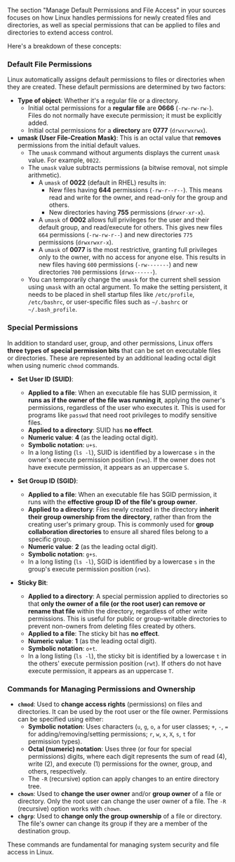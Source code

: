The section "Manage Default Permissions and File Access" in your sources focuses on how Linux handles permissions for newly created files and directories, as well as special permissions that can be applied to files and directories to extend access control.

Here's a breakdown of these concepts:

### Default File Permissions

Linux automatically assigns default permissions to files or directories when they are created. These default permissions are determined by two factors:
*   **Type of object**: Whether it's a regular file or a directory.
    *   Initial octal permissions for a **regular file** are **0666** (`-rw-rw-rw-`). Files do not normally have execute permission; it must be explicitly added.
    *   Initial octal permissions for a **directory** are **0777** (`drwxrwxrwx`).
*   **umask (User File-Creation Mask)**: This is an octal value that **removes** permissions from the initial default values.
    *   The `umask` command without arguments displays the current `umask` value. For example, `0022`.
    *   The `umask` value subtracts permissions (a bitwise removal, not simple arithmetic).
        *   A `umask` of **0022** (default in RHEL) results in:
            *   New files having **644** permissions (`-rw-r--r--`). This means read and write for the owner, and read-only for the group and others.
            *   New directories having **755** permissions (`drwxr-xr-x`).
        *   A `umask` of **0002** allows full privileges for the user and their default group, and read/execute for others. This gives new files `664` permissions (`-rw-rw-r--`) and new directories `775` permissions (`drwxrwxr-x`).
        *   A `umask` of **0077** is the most restrictive, granting full privileges only to the owner, with no access for anyone else. This results in new files having `600` permissions (`-rw-------`) and new directories `700` permissions (`drwx------`).
    *   You can temporarily change the `umask` for the current shell session using `umask` with an octal argument. To make the setting persistent, it needs to be placed in shell startup files like `/etc/profile`, `/etc/bashrc`, or user-specific files such as `~/.bashrc` or `~/.bash_profile`.

### Special Permissions

In addition to standard user, group, and other permissions, Linux offers **three types of special permission bits** that can be set on executable files or directories. These are represented by an additional leading octal digit when using numeric `chmod` commands.

*   **Set User ID (SUID)**:
    *   **Applied to a file**: When an executable file has SUID permission, it **runs as if the owner of the file was running it**, applying the owner's permissions, regardless of the user who executes it. This is used for programs like `passwd` that need root privileges to modify sensitive files.
    *   **Applied to a directory**: SUID has **no effect**.
    *   **Numeric value**: **4** (as the leading octal digit).
    *   **Symbolic notation**: `u+s`.
    *   In a long listing (`ls -l`), SUID is identified by a lowercase `s` in the owner's execute permission position (`rws`). If the owner does not have execute permission, it appears as an uppercase `S`.

*   **Set Group ID (SGID)**:
    *   **Applied to a file**: When an executable file has SGID permission, it runs with the **effective group ID of the file's group owner**.
    *   **Applied to a directory**: Files newly created in the directory **inherit their group ownership from the directory**, rather than from the creating user's primary group. This is commonly used for **group collaboration directories** to ensure all shared files belong to a specific group.
    *   **Numeric value**: **2** (as the leading octal digit).
    *   **Symbolic notation**: `g+s`.
    *   In a long listing (`ls -l`), SGID is identified by a lowercase `s` in the group's execute permission position (`rws`).

*   **Sticky Bit**:
    *   **Applied to a directory**: A special permission applied to directories so that **only the owner of a file (or the root user) can remove or rename that file** within the directory, regardless of other write permissions. This is useful for public or group-writable directories to prevent non-owners from deleting files created by others.
    *   **Applied to a file**: The sticky bit has **no effect**.
    *   **Numeric value**: **1** (as the leading octal digit).
    *   **Symbolic notation**: `o+t`.
    *   In a long listing (`ls -l`), the sticky bit is identified by a lowercase `t` in the others' execute permission position (`rwt`). If others do not have execute permission, it appears as an uppercase `T`.

### Commands for Managing Permissions and Ownership

*   **`chmod`**: Used to **change access rights** (permissions) on files and directories. It can be used by the root user or the file owner. Permissions can be specified using either:
    *   **Symbolic notation**: Uses characters (`u`, `g`, `o`, `a` for user classes; `+`, `-`, `=` for adding/removing/setting permissions; `r`, `w`, `x`, `X`, `s`, `t` for permission types).
    *   **Octal (numeric) notation**: Uses three (or four for special permissions) digits, where each digit represents the sum of read (4), write (2), and execute (1) permissions for the owner, group, and others, respectively.
    *   The `-R` (recursive) option can apply changes to an entire directory tree.
*   **`chown`**: Used to **change the user owner** and/or **group owner** of a file or directory. Only the root user can change the user owner of a file. The `-R` (recursive) option works with `chown`.
*   **`chgrp`**: Used to **change only the group ownership** of a file or directory. The file's owner can change its group if they are a member of the destination group.

These commands are fundamental for managing system security and file access in Linux.